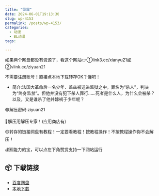 ```yaml
---
title: "冤罪"
date: 2024-06-01T19:13:30
slug: wp-4153
permalink: /posts/wp-4153/
categories:
  - 动漫
  - BL动漫
tags:

---
```


如果两个网盘都没有资源了，看这个网站👉①link3.cc/xianyu21或②vlink.cc/ziyuan21

不需要注册账号！直接点本地下载转存OK？懂吧！

*   简介:法国大革命后一名少年．盖兹被送进监狱之中，罪名为“杀人”，判决为“终身监禁”。但他并没有犯下杀人罪行……死者是什么人，为什么会被杀？以及，又是谁杀了他并嫁祸于少年呢？

🟢解压密码:ziyuan21

🔵解压用解压专家！(应用商店有)

🟡转存的链接网盘有教程！一定要看教程！按教程操作！不按教程操作你不会解压！

💰🈶能力的宝，可以点左下角赞赏支持一下网站运行

## 📦 下载链接
- [百度网盘](https://blziyuan21.com/pay-download/4153?key=39875d1a2a&down_id=0)
- [本地下载](https://blziyuan21.com/pay-download/4153?key=39875d1a2a&down_id=1)

